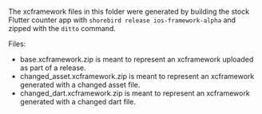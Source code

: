 The xcframework files in this folder were generated by building the stock Flutter counter app with `shorebird release ios-framework-alpha` and zipped with the `ditto` command.

Files:

- base.xcframework.zip is meant to represent an xcframework uploaded as part of a release.
- changed_asset.xcframework.zip is meant to represent an xcframework generated with a changed asset file.
- changed_dart.xcframework.zip is meant to represent an xcframework generated with a changed dart file.
